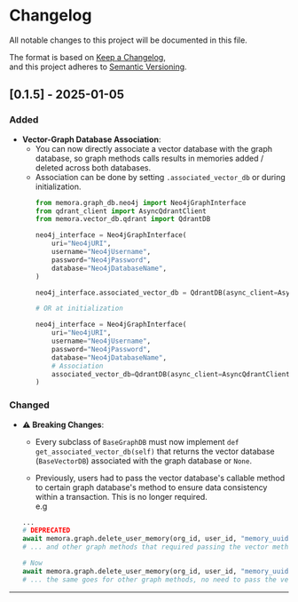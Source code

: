 # **Changelog**

All notable changes to this project will be documented in this file.

The format is based on [Keep a Changelog](https://keepachangelog.com/),  
and this project adheres to [Semantic Versioning](https://semver.org/).

## **[0.1.5] - 2025-01-05**
### **Added**
- **Vector-Graph Database Association**:  
    - You can now directly associate a vector database with the graph database, so graph methods calls results in memories added / deleted across both databases.  
    - Association can be done by setting `.associated_vector_db` or during initialization.  
      ```python
      from memora.graph_db.neo4j import Neo4jGraphInterface
      from qdrant_client import AsyncQdrantClient
      from memora.vector_db.qdrant import QdrantDB

      neo4j_interface = Neo4jGraphInterface(
          uri="Neo4jURI",
          username="Neo4jUsername",
          password="Neo4jPassword",
          database="Neo4jDatabaseName",
      )

      neo4j_interface.associated_vector_db = QdrantDB(async_client=AsyncQdrantClient(url="QDRANT_URL", api_key="QDRANT_API_KEY"))

      # OR at initialization

      neo4j_interface = Neo4jGraphInterface(
          uri="Neo4jURI",
          username="Neo4jUsername",
          password="Neo4jPassword",
          database="Neo4jDatabaseName",
          # Association
          associated_vector_db=QdrantDB(async_client=AsyncQdrantClient(url="QDRANT_URL", api_key="QDRANT_API_KEY"))
      )
      ```

### **Changed**
  - **⚠️ Breaking Changes**:
    - Every subclass of `BaseGraphDB` must now implement `def get_associated_vector_db(self)` that returns the vector database (`BaseVectorDB`) associated with the graph database or `None`.

    - Previously, users had to pass the vector database's callable method to certain graph database's method to ensure data consistency within a transaction. This is no longer required.  
    e.g 
    ```python
    ...
    # DEPRECATED
    await memora.graph.delete_user_memory(org_id, user_id, "memory_uuid", memora.vector_db.delete_memory)
    # ... and other graph methods that required passing the vector method as a callable before.

    # Now
    await memora.graph.delete_user_memory(org_id, user_id, "memory_uuid")
    # ... the same goes for other graph methods, no need to pass the vector method as a callable anymore.
    ```

---
